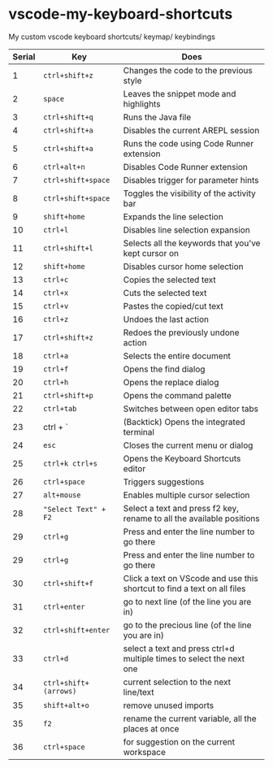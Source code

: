 # vscode-my-keyboard-shortcuts
My custom vscode keyboard shortcuts/ keymap/ keybindings  
 


| Serial | Key              | Does                                          |
| ------ | ---------------- | --------------------------------------------- |
| 1      | `ctrl+shift+z`   | Changes the code to the previous style        |
| 2      | `space`          | Leaves the snippet mode and highlights        |
| 3      | `ctrl+shift+q`   | Runs the Java file                            |
| 4      | `ctrl+shift+a`   | Disables the current AREPL session            |
| 5      | `ctrl+shift+a`   | Runs the code using Code Runner extension     |
| 6      | `ctrl+alt+n`     | Disables Code Runner extension                |
| 7      | `ctrl+shift+space` | Disables trigger for parameter hints        |
| 8      | `ctrl+shift+space` | Toggles the visibility of the activity bar    |
| 9      | `shift+home`     | Expands the line selection                    |
| 10     | `ctrl+l`         | Disables line selection expansion              |
| 11     | `ctrl+shift+l`  | Selects all the keywords that you've kept cursor on     |
| 12     | `shift+home`     | Disables cursor home selection                 |
| 13     | `ctrl+c`         | Copies the selected text                       |
| 14     | `ctrl+x`         | Cuts the selected text                         |
| 15     | `ctrl+v`         | Pastes the copied/cut text                     |
| 16     | `ctrl+z`         | Undoes the last action                         |
| 17     | `ctrl+shift+z`   | Redoes the previously undone action            |
| 18     | `ctrl+a`         | Selects the entire document                    |
| 19     | `ctrl+f`         | Opens the find dialog                          |
| 20     | `ctrl+h`         | Opens the replace dialog                       |
| 21     | `ctrl+shift+p`   | Opens the command palette                      |
| 22     | `ctrl+tab`       | Switches between open editor tabs              |
| 23     | ctrl + `        | (Backtick) Opens the integrated terminal         |
| 24     | `esc`            | Closes the current menu or dialog              |
| 25     | `ctrl+k ctrl+s` | Opens the Keyboard Shortcuts editor            |
| 26     | `ctrl+space`     | Triggers suggestions                           |
| 27     | `alt+mouse`      | Enables multiple cursor selection              |
| 28     | `"Select Text" + F2 ` |  Select a text and press f2 key, rename to all the available positions |
| 29     | `ctrl+g` |  Press and enter the line number to go there |
| 29     | `ctrl+g` |  Press and enter the line number to go there |
|30 | `ctrl+shift+f ` |  Click a text on VScode and use this shortcut to find a text on all files |
|31 | `ctrl+enter` | go to next line (of the line you are in)|
|32 | `ctrl+shift+enter` | go to the precious line (of the line you are in)|
|33 | `ctrl+d` | select a text and press ctrl+d multiple times to select the next one|
|34 | `ctrl+shift+(arrows)` | current selection to the next line/text |
|35 | `shift+alt+o` | remove unused imports |
|35 | `f2` | rename the current variable, all the places at once |
|36 | `ctrl+space` | for suggestion on the current workspace|

